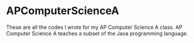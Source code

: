 # APComputerScienceA
These are all the codes I wrote for my AP Computer Science A class. AP Computer Science A teaches a subset of the Java programming language.

